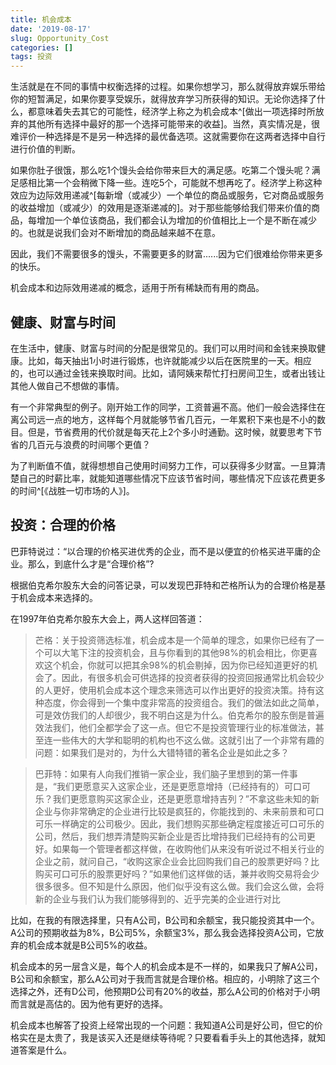 ```yaml
---
title: 机会成本
date: '2019-08-17'
slug: Opportunity_Cost
categories: []
tags: 投资
---
```


生活就是在不同的事情中权衡选择的过程。如果你想学习，那么就得放弃娱乐带给你的短暂满足，如果你要享受娱乐，就得放弃学习所获得的知识。无论你选择了什么，都意味着失去其它的可能性，经济学上称之为机会成本^[做出一项选择时所放弃的其他所有选择中最好的那一个选择可能带来的收益]。当然，真实情况是，很难评价一种选择是不是另一种选择的最优备选项。这就需要你在这两者选择中自行进行价值的判断。

如果你肚子很饿，那么吃1个馒头会给你带来巨大的满足感。吃第二个馒头呢？满足感相比第一个会稍微下降一些。连吃5个，可能就不想再吃了。经济学上称这种效应为边际效用递减^[每新增（或减少）一个单位的商品或服务，它对商品或服务的收益增加（或减少）的效用是逐渐递减的]。对于那些能够给我们带来价值的商品，每增加一个单位该商品，我们都会认为增加的价值相比上一个是不断在减少的。也就是说我们会对不断增加的商品越来越不在意。

因此，我们不需要很多的馒头，不需要更多的财富......因为它们很难给你带来更多的快乐。

机会成本和边际效用递减的概念，适用于所有稀缺而有用的商品。

## 健康、财富与时间

在生活中，健康、财富与时间的分配是很常见的。我们可以用时间和金钱来换取健康。比如，每天抽出1小时进行锻炼，也许就能减少以后在医院里的一天。相应的，也可以通过金钱来换取时间。比如，请阿姨来帮忙打扫房间卫生，或者出钱让其他人做自己不想做的事情。

有一个非常典型的例子。刚开始工作的同学，工资普遍不高。他们一般会选择住在离公司远一点的地方，这样每个月就能够节省几百元，一年累积下来也是不小的数目。但是，节省费用的代价就是每天花上2个多小时通勤。这时候，就要思考下节省的几百元与浪费的时间哪个更值？

为了判断值不值，就得想想自己使用时间努力工作，可以获得多少财富。一旦算清楚自己的时薪比率，就能知道哪些情况下应该节省时间，哪些情况下应该花费更多的时间^[《战胜一切市场的人》]。

## 投资：合理的价格

巴菲特说过：“以合理的价格买进优秀的企业，而不是以便宜的价格买进平庸的企业。那么，到底什么才是“合理价格”?

根据伯克希尔股东大会的问答记录，可以发现巴菲特和芒格所认为的合理价格是基于机会成本来选择的。

在1997年伯克希尔股东大会上，两人这样回答道：

>芒格：关于投资筛选标准，机会成本是一个简单的理念，如果你已经有了一个可以大笔下注的投资机会，且与你看到的其他98%的机会相比，你更喜欢这个机会，你就可以把其余98%的机会剔掉，因为你已经知道更好的机会了。因此，有很多机会可供选择的投资者获得的投资回报通常比机会较少的人更好，使用机会成本这个理念来筛选可以作出更好的投资决策。持有这种态度，你会得到一个集中度非常高的投资组合。我们的做法如此之简单，可是效仿我们的人却很少，我不明白这是为什么。伯克希尔的股东倒是普遍效法我们，他们全都学会了这一点。但它不是投资管理行业的标准做法，甚至连一些伟大的大学和聪明的机构也不这么做。这就引出了一个非常有趣的问题：如果我们是对的，为什么大错特错的著名企业是如此之多？

>巴菲特：如果有人向我们推销一家企业，我们脑子里想到的第一件事是，“我们更愿意买入这家企业，还是更愿意增持（已经持有的）可口可乐？我们更愿意购买这家企业，还是更愿意增持吉列？”不拿这些未知的新企业与你非常确定的企业进行比较是疯狂的，你能找到的、未来前景和可口可乐一样确定的公司极少。因此，我们想购买那些确定程度接近可口可乐的公司，然后，我们想弄清楚购买新企业是否比增持我们已经持有的公司更好。如果每一个管理者都这样做，在收购他们从来没有听说过不相关行业的企业之前，就问自己，“收购这家企业会比回购我们自己的股票更好吗？比购买可口可乐的股票更好吗？”如果他们这样做的话，兼并收购交易将会少很多很多。但不知是什么原因，他们似乎没有这么做。我们会这么做，会将新的企业与我们认为我们能够得到的、近乎完美的企业进行对比

比如，在我的有限选择里，只有A公司，B公司和余额宝，我只能投资其中一个。A公司的预期收益为8%，B公司5%，余额宝3%，那么我会选择投资A公司，它放弃的机会成本就是B公司5%的收益。

机会成本的另一层含义是，每个人的机会成本是不一样的，如果我只了解A公司，B公司和余额宝，那么A公司对于我而言就是合理价格。相应的，小明除了这三个选择之外，还有D公司，他预期D公司有20%的收益，那么A公司的价格对于小明而言就是高估的。因为他有更好的选择。

机会成本也解答了投资上经常出现的一个问题：我知道A公司是好公司，但它的价格实在是太贵了，我是该买入还是继续等待呢？只要看看手头上的其他选择，就知道答案是什么。
